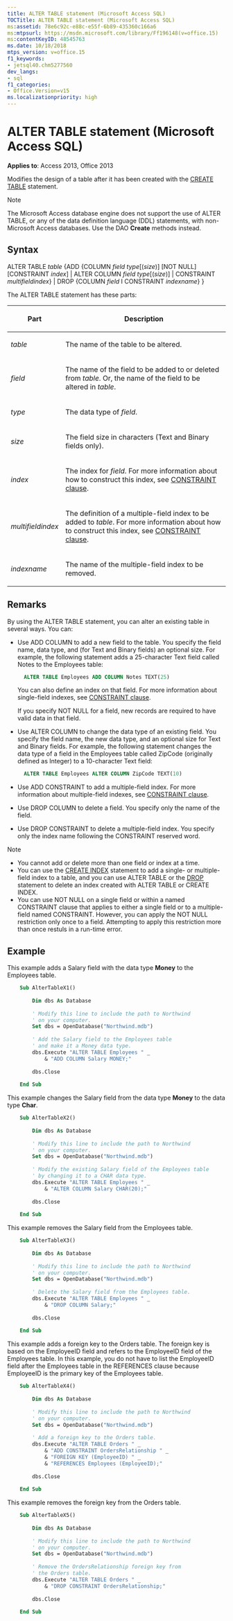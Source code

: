 ```yaml
---
title: ALTER TABLE statement (Microsoft Access SQL)
TOCTitle: ALTER TABLE statement (Microsoft Access SQL)
ms:assetid: 78e6c92c-e88c-e55f-6b89-435360c166a6
ms:mtpsurl: https://msdn.microsoft.com/library/Ff196148(v=office.15)
ms:contentKeyID: 48545763
ms.date: 10/18/2018
mtps_version: v=office.15
f1_keywords:
- jetsql40.chm5277560
dev_langs:
- sql
f1_categories:
- Office.Version=v15
ms.localizationpriority: high
---
```


# ALTER TABLE statement (Microsoft Access SQL)

**Applies to**: Access 2013, Office 2013

Modifies the design of a table after it has been created with the [CREATE TABLE](create-table-statement-microsoft-access-sql.md) statement.

> [!NOTE]
> The Microsoft Access database engine does not support the use of ALTER TABLE, or any of the data definition language (DDL) statements, with non-Microsoft Access databases. Use the DAO **Create** methods instead.

## Syntax

ALTER TABLE *table* {ADD {COLUMN *field type*\[(*size*)\] \[NOT NULL\] \[CONSTRAINT *index*\] | ALTER COLUMN *field type*\[(*size*)\] | CONSTRAINT *multifieldindex*} | DROP {COLUMN *field* I CONSTRAINT *indexname*} }

The ALTER TABLE statement has these parts:

<table>
<colgroup>
<col />
<col />
</colgroup>
<thead>
<tr class="header">
<th><p>Part</p></th>
<th><p>Description</p></th>
</tr>
</thead>
<tbody>
<tr class="odd">
<td><p><em>table</em></p></td>
<td><p>The name of the table to be altered.</p></td>
</tr>
<tr class="even">
<td><p><em>field</em></p></td>
<td><p>The name of the field to be added to or deleted from <em>table</em>. Or, the name of the field to be altered in <em>table</em>.</p></td>
</tr>
<tr class="odd">
<td><p><em>type</em></p></td>
<td><p>The data type of <em>field</em>.</p></td>
</tr>
<tr class="even">
<td><p><em>size</em></p></td>
<td><p>The field size in characters (Text and Binary fields only).</p></td>
</tr>
<tr class="odd">
<td><p><em>index</em></p></td>
<td><p>The index for <em>field</em>. For more information about how to construct this index, see <a href="constraint-clause-microsoft-access-sql.md">CONSTRAINT clause</a>.</p></td>
</tr>
<tr class="even">
<td><p><em>multifieldindex</em></p></td>
<td><p>The definition of a multiple-field index to be added to <em>table</em>. For more information about how to construct this index, see <a href="constraint-clause-microsoft-access-sql.md">CONSTRAINT clause</a>.</p></td>
</tr>
<tr class="odd">
<td><p><em>indexname</em></p></td>
<td><p>The name of the multiple-field index to be removed.</p></td>
</tr>
</tbody>
</table>


## Remarks

By using the ALTER TABLE statement, you can alter an existing table in several ways. You can:

- Use ADD COLUMN to add a new field to the table. You specify the field name, data type, and (for Text and Binary fields) an optional size. For example, the following statement adds a 25-character Text field called Notes to the Employees table:
    
  ```sql
    ALTER TABLE Employees ADD COLUMN Notes TEXT(25)
  ```
    
  You can also define an index on that field. For more information about single-field indexes, see [CONSTRAINT clause](constraint-clause-microsoft-access-sql.md).
    
  If you specify NOT NULL for a field, new records are required to have valid data in that field.

- Use ALTER COLUMN to change the data type of an existing field. You specify the field name, the new data type, and an optional size for Text and Binary fields. For example, the following statement changes the data type of a field in the Employees table called ZipCode (originally defined as Integer) to a 10-character Text field:
    
  ```sql
    ALTER TABLE Employees ALTER COLUMN ZipCode TEXT(10)
  ```

- Use ADD CONSTRAINT to add a multiple-field index. For more information about multiple-field indexes, see [CONSTRAINT clause](constraint-clause-microsoft-access-sql.md).

- Use DROP COLUMN to delete a field. You specify only the name of the field.

- Use DROP CONSTRAINT to delete a multiple-field index. You specify only the index name following the CONSTRAINT reserved word.


> [!NOTE] 
> - You cannot add or delete more than one field or index at a time.
> - You can use the [CREATE INDEX](create-index-statement-microsoft-access-sql.md) statement to add a single- or multiple-field index to a table, and you can use ALTER TABLE or the [DROP](drop-statement-microsoft-access-sql.md) statement to delete an index created with ALTER TABLE or CREATE INDEX.
> - You can use NOT NULL on a single field or within a named CONSTRAINT clause that applies to either a single field or to a multiple-field named CONSTRAINT. However, you can apply the NOT NULL restriction only once to a field. Attempting to apply this restriction more than once restuls in a run-time error.

## Example

This example adds a Salary field with the data type **Money** to the Employees table.

```vb
    Sub AlterTableX1() 
     
        Dim dbs As Database 
     
        ' Modify this line to include the path to Northwind 
        ' on your computer. 
        Set dbs = OpenDatabase("Northwind.mdb") 
     
        ' Add the Salary field to the Employees table  
        ' and make it a Money data type. 
        dbs.Execute "ALTER TABLE Employees " _ 
            & "ADD COLUMN Salary MONEY;" 
     
        dbs.Close 
     
    End Sub 
```


This example changes the Salary field from the data type **Money** to the data type **Char**.

```vb
    Sub AlterTableX2() 
     
        Dim dbs As Database 
     
        ' Modify this line to include the path to Northwind 
        ' on your computer. 
        Set dbs = OpenDatabase("Northwind.mdb") 
     
        ' Modify the existing Salary field of the Employees table  
        ' by changing it to a CHAR data type. 
        dbs.Execute "ALTER TABLE Employees " _ 
            & "ALTER COLUMN Salary CHAR(20);" 
     
        dbs.Close 
     
    End Sub 
```


This example removes the Salary field from the Employees table.

```vb
    Sub AlterTableX3() 
     
        Dim dbs As Database 
     
        ' Modify this line to include the path to Northwind 
        ' on your computer. 
        Set dbs = OpenDatabase("Northwind.mdb") 
     
        ' Delete the Salary field from the Employees table. 
        dbs.Execute "ALTER TABLE Employees " _ 
            & "DROP COLUMN Salary;" 
     
        dbs.Close 
     
    End Sub
```


This example adds a foreign key to the Orders table. The foreign key is based on the EmployeeID field and refers to the EmployeeID field of the Employees table. In this example, you do not have to list the EmployeeID field after the Employees table in the REFERENCES clause because EmployeeID is the primary key of the Employees table.

```vb
    Sub AlterTableX4() 
     
        Dim dbs As Database 
     
        ' Modify this line to include the path to Northwind 
        ' on your computer. 
        Set dbs = OpenDatabase("Northwind.mdb") 
     
        ' Add a foreign key to the Orders table. 
        dbs.Execute "ALTER TABLE Orders " _ 
            & "ADD CONSTRAINT OrdersRelationship " _ 
            & "FOREIGN KEY (EmployeeID) " _ 
            & "REFERENCES Employees (EmployeeID);" 
     
        dbs.Close 
     
    End Sub 
```


This example removes the foreign key from the Orders table.

```vb
    Sub AlterTableX5() 
     
        Dim dbs As Database 
     
        ' Modify this line to include the path to Northwind 
        ' on your computer. 
        Set dbs = OpenDatabase("Northwind.mdb") 
     
        ' Remove the OrdersRelationship foreign key from 
        ' the Orders table. 
        dbs.Execute "ALTER TABLE Orders " _ 
            & "DROP CONSTRAINT OrdersRelationship;" 
     
        dbs.Close 
     
    End Sub
```
